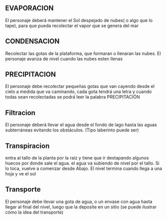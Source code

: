 ## EVAPORACION

El personaje deberá mantener el Sol despejado de nubes( o algo que lo tape), para que  pueda recolectar el vapor que se genera del mar

## CONDENSACION

Recolectar  las gotas de la plataforma, que formaran o llenaran las nubes. El personaje avanza de nivel cuando las nubes esten llenas

## PRECIPITACION

El personaje debe recolectar pequeñas gotas que van cayendo desde el cielo a medida que va caminando, cada gota tendrá una letra y cuando todas sean recolectadas se podrá leer la palabra PRECIPITACIÓN

## Filtracion

El personaje deberá llevar el agua desde el fondo de lago hasta las aguas subterráneas evitando los obstáculos. (Tipo laberinto puede ser)

## Transpiracion

entra al tallo de la planta por la raíz y tiene que ir destapando algunos huecos por donde sale el agua. el agua va subiendo de nivel por el tallo. Si lo toca, vuelve a comenzar desde Abajo. El nivel termina cuando llega a una hoja y ve el sol

## Transporte

El personaje debe llevar una gota de agua, o un envase con agua hasta llegar al final del nivel, luego que la deposite en un sitio (se puede ilustrar cómo la idea del transporte)